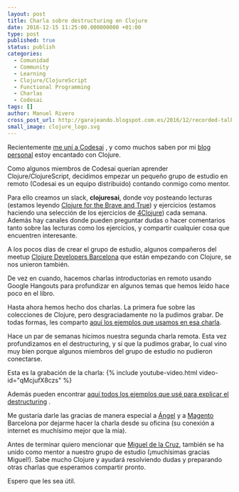 ```yaml
---
layout: post
title: Charla sobre destructuring en Clojure
date: 2016-12-15 11:25:00.000000000 +01:00
type: post
published: true
status: publish
categories:
  - Comunidad
  - Community
  - Learning
  - Clojure/ClojureScript
  - Functional Programming
  - Charlas
  - Codesai
tags: []
author: Manuel Rivero
cross_post_url: http://garajeando.blogspot.com.es/2016/12/recorded-talk-about-destructuring-in.html
small_image: clojure_logo.svg
---
```


Recientemente 
<a href="http://garajeando.blogspot.com.es/2016/11/codesai.html">me uní a Codesai</a>
, y como muchos saben por mi <a href="http://garajeando.blogspot.com.es/">blog personal</a> estoy encantado con Clojure.

Como algunos miembros de Codesai querían aprender Clojure/ClojureScript, decidimos empezar un pequeño grupo de estudio en remoto (Codesai es un equipo distribuido) contando conmigo como mentor.

Para ello creamos un slack, <b>clojuresai</b>, donde voy posteando lecturas (estamos leyendo 
<a href="http://www.braveclojure.com/clojure-for-the-brave-and-true/">Clojure for the Brave and True</a>) y ejercicios (estamos haciendo una selección de los ejercicios de 
<a href="http://www.4clojure.com/">4Clojure</a>) cada semana. Además hay canales donde pueden preguntar dudas o hacer comentarios tanto sobre las lecturas como los ejercicios, y compartir cualquier cosa que encuentren interesante.

A los pocos días de crear el grupo de estudio, algunos compañeros del meetup <a href="https://www.meetup.com/ClojureBCN/">Clojure Developers Barcelona</a> que están empezando con Clojure, se nos unieron también.

De vez en cuando, hacemos charlas introductorias en remoto usando Google Hangouts para profundizar en algunos temas que hemos leido hace poco en el libro.

Hasta ahora hemos hecho dos charlas. La primera fue sobre las colecciones de Clojure, pero desgraciadamente no la pudimos grabar. De todas formas, les comparto <a href="https://gist.github.com/trikitrok/57d5a6a221682f1c3b4c">aquí los ejemplos que usamos en esa charla</a>.

Hace un par de semanas hicimos nuestra segunda charla remota. Esta vez profundizamos en el destructuring, y sí que la pudimos grabar, lo cual vino muy bien porque algunos miembros del grupo de estudio no pudieron conectarse.

Esta es la grabación de la charla:
{% include youtube-video.html video-id="qMcjufX8czs" %}

Además pueden encontrar <a href="https://gist.github.com/trikitrok/e24b0a8ecacf8c1ae726#file-destructuring-talk-clj">aquí todos los ejemplos que usé para explicar el destructuring</a> .

Me gustaría darle las gracias de manera especial a <a href="https://twitter.com/rojo_angel">Ángel</a> y a <a href="https://twitter.com/magento">Magento</a> Barcelona por dejarme hacer la charla desde su oficina (su conexión a internet es muchísimo mejor que la mia).

Antes de terminar quiero mencionar que <a href="https://twitter.com/mgdelacroix">Miguel de la Cruz</a>, también se ha unido como mentor a nuestro grupo de estudio (¡muchísimas gracias Miguel!). Sabe mucho Clojure y ayudará resolviendo dudas y preparando otras charlas que esperamos compartir pronto.

Espero que les sea útil.